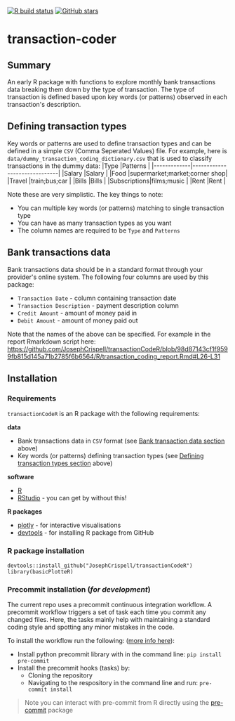 [![R build status](https://github.com/JosephCrispell/transactionCodeR/workflows/R/badge.svg)](https://github.com/JosephCrispell/transactionCodeR/actions?workflow=R)
[![GitHub stars](https://img.shields.io/github/stars/JosephCrispell/transactionCodeR?style=social)](https://github.com/JosephCrispell/transactionCodeR/)

# transaction-coder

## Summary
An early R package with functions to explore monthly bank transactions data breaking them down by the type of transaction. The type of transaction is defined based upon key words (or patterns) observed in each transaction's description.

## Defining transaction types

Key words or patterns are used to define transaction types and can be defined in a simple `CSV` (Comma Seperated Values) file. For example, here is `data/dummy_transaction_coding_dictionary.csv` that is used to classify transactions in the dummy data:
|Type         |Patterns                      |
|-------------|------------------------------|
|Salary       |Salary                        |
|Food         |supermarket;market;corner shop|
|Travel       |train;bus;car                 |
|Bills        |Bills                         |
|Subscriptions|films;music                   |
|Rent         |Rent                          |

Note these are very simplistic. The key things to note:
- You can multiple key words (or patterns) matching to single transaction type
- You can have as many transaction types as you want
- The column names are required to be `Type` and `Patterns`

## Bank transactions data

Bank transactions data should be in a standard format through your provider's online system. The following four columns are used by this package:

- `Transaction Date` - column containing transaction date
- `Transaction Description` - payment description column
- `Credit Amount` - amount of money paid in
- `Debit Amount` - amount of money paid out

Note that the names of the above can be specified. For example in the report Rmarkdown script here: https://github.com/JosephCrispell/transactionCodeR/blob/98d87143cf1f9599fb815d145a71b2785f6b6564/R/transaction_coding_report.Rmd#L26-L31

## Installation

### Requirements

`transactionCodeR` is an R package with the following requirements:

**data**
- Bank transactions data in `CSV` format (see [Bank transaction data section](https://github.com/JosephCrispell/transactionCodeR#bank-transactions-data) above)
- Key words (or patterns) defining transaction types (see [Defining transaction types section](https://github.com/JosephCrispell/transactionCodeR#defining-transaction-types) above)

**software**
- [R](https://www.r-project.org/)
- [RStudio](https://www.rstudio.com/) - you can get by without this!

**R packages**
- [plotly](https://plotly.com/r/) - for interactive visualisations
- [devtools](https://devtools.r-lib.org/) - for installing R package from GitHub

### R package installation

```
devtools::install_github("JosephCrispell/transactionCodeR")
library(basicPlotteR)
```

### Precommit installation (*for development*)
The current repo uses a precommit continuous integration workflow. A precommit workflow triggers a set of task each time you commit any changed files. Here, the tasks mainly help with maintaining a standard coding style and spotting any minor mistakes in the code.

To install the workflow run the following: ([more info here](https://pre-commit.com/)):

- Install python precommit library with in the command line: `pip install pre-commit`
- Install the precommit hooks (tasks) by:
    - Cloning the repository
    - Navigating to the respository in the command line and run: `pre-commit install`
> Note you can interact with pre-commit from R directly using the [pre-commit](https://www.rdocumentation.org/packages/precommit/versions/0.2.2) package
